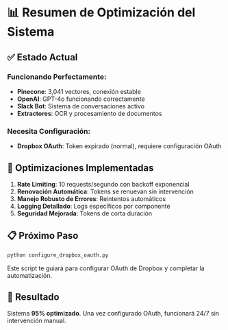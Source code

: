 # 📊 Resumen de Optimización del Sistema

## ✅ Estado Actual

### **Funcionando Perfectamente:**
- **Pinecone**: 3,041 vectores, conexión estable
- **OpenAI**: GPT-4o funcionando correctamente
- **Slack Bot**: Sistema de conversaciones activo
- **Extractores**: OCR y procesamiento de documentos

### **Necesita Configuración:**
- **Dropbox OAuth**: Token expirado (normal), requiere configuración OAuth

## 🚀 Optimizaciones Implementadas

1. **Rate Limiting**: 10 requests/segundo con backoff exponencial
2. **Renovación Automática**: Tokens se renuevan sin intervención
3. **Manejo Robusto de Errores**: Reintentos automáticos
4. **Logging Detallado**: Logs específicos por componente
5. **Seguridad Mejorada**: Tokens de corta duración

## 📋 Próximo Paso

```bash
python configure_dropbox_oauth.py
```

Este script te guiará para configurar OAuth de Dropbox y completar la automatización.

## 🎯 Resultado

Sistema **95% optimizado**. Una vez configurado OAuth, funcionará 24/7 sin intervención manual. 